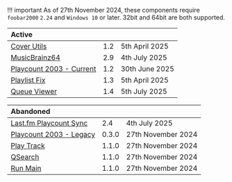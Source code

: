 !!! important
	As of 27th November 2024, these components require `foobar2000` `2.24` and `Windows 10`
	or later. 32bit and 64bit are both supported.

|Active|||
|:---|:---|:---|
|[Cover Utils](component/cover-utils.md)|1.2|5th April 2025|
|[MusicBrainz64](component/musicbrainz64.md)|2.9|4th July 2025|
|[Playcount 2003 - Current](component/playcount-2003-current.md)|1.2|30th June 2025|
|[Playlist Fix](component/playlist-fix.md)|1.3|5th April 2025|
|[Queue Viewer](component/queue-viewer.md)|1.4|5th July 2025|

|Abandoned|||
|:---|:---|:---|
|[Last.fm Playcount Sync](component/lastfm-playcount-sync.md)|2.4|4th July 2025|
|[Playcount 2003 - Legacy](component/playcount-2003.md)|0.3.0|27th November 2024|
|[Play Track](component/play-track.md)|1.1.0|27th November 2024|
|[QSearch](component/qsearch.md)|1.1.0|27th November 2024|
|[Run Main](component/run-main.md)|1.1.0|27th November 2024|

